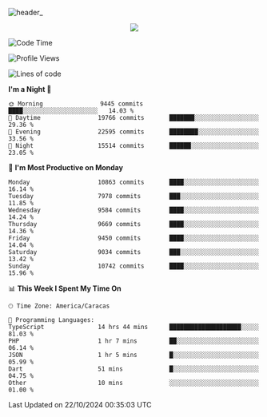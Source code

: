 ![header_](https://github.com/user-attachments/assets/4010d822-ccdc-4198-b608-18c773338d18)


<p align="center">
  <a href="http://www.github.com/thevacs">
    <img src="https://github-readme-streak-stats.herokuapp.com/?user=thevacs&stroke=ffffff&background=1c1917&ring=0891b2&fire=0891b2&currStreakNum=ffffff&currStreakLabel=0891b2&sideNums=ffffff&sideLabels=ffffff&dates=ffffff&hide_border=true" />
  </a>
</p>

<!--START_SECTION:waka-->
![Code Time](http://img.shields.io/badge/Code%20Time-2%2C985%20hrs%2059%20mins-blue)

![Profile Views](http://img.shields.io/badge/Profile%20Views-0-blue)

![Lines of code](https://img.shields.io/badge/From%20Hello%20World%20I%27ve%20Written-9.9%20million%20lines%20of%20code-blue)

**I'm a Night 🦉** 

```text
🌞 Morning                9445 commits        ████░░░░░░░░░░░░░░░░░░░░░   14.03 % 
🌆 Daytime                19766 commits       ███████░░░░░░░░░░░░░░░░░░   29.36 % 
🌃 Evening                22595 commits       ████████░░░░░░░░░░░░░░░░░   33.56 % 
🌙 Night                  15514 commits       ██████░░░░░░░░░░░░░░░░░░░   23.05 % 
```
📅 **I'm Most Productive on Monday** 

```text
Monday                   10863 commits       ████░░░░░░░░░░░░░░░░░░░░░   16.14 % 
Tuesday                  7978 commits        ███░░░░░░░░░░░░░░░░░░░░░░   11.85 % 
Wednesday                9584 commits        ████░░░░░░░░░░░░░░░░░░░░░   14.24 % 
Thursday                 9669 commits        ████░░░░░░░░░░░░░░░░░░░░░   14.36 % 
Friday                   9450 commits        ████░░░░░░░░░░░░░░░░░░░░░   14.04 % 
Saturday                 9034 commits        ███░░░░░░░░░░░░░░░░░░░░░░   13.42 % 
Sunday                   10742 commits       ████░░░░░░░░░░░░░░░░░░░░░   15.96 % 
```


📊 **This Week I Spent My Time On** 

```text
🕑︎ Time Zone: America/Caracas

💬 Programming Languages: 
TypeScript               14 hrs 44 mins      ████████████████████░░░░░   81.03 % 
PHP                      1 hr 7 mins         ██░░░░░░░░░░░░░░░░░░░░░░░   06.14 % 
JSON                     1 hr 5 mins         █░░░░░░░░░░░░░░░░░░░░░░░░   05.99 % 
Dart                     51 mins             █░░░░░░░░░░░░░░░░░░░░░░░░   04.75 % 
Other                    10 mins             ░░░░░░░░░░░░░░░░░░░░░░░░░   01.00 % 
```


 Last Updated on 22/10/2024 00:35:03 UTC
<!--END_SECTION:waka-->
